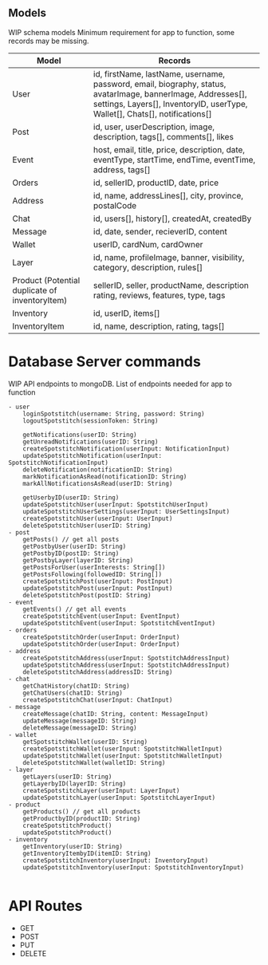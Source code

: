 
## Models
WIP schema models
Minimum requirement for app to function, some records may be missing.

| Model | Records |
|-|-|
| User | id, firstName, lastName, username, password, email, biography, status, avatarImage, bannerImage, Addresses[], settings, Layers[], InventoryID, userType, Wallet[], Chats[], notifications[] |
| Post | id, user, userDescription, image, description, tags[], comments[], likes |
| Event | host, email, title, price, description, date, eventType, startTime, endTime, eventTime, address, tags[] |
| Orders | id, sellerID, productID, date, price |
| Address | id, name, addressLines[], city, province, postalCode |
| Chat | id, users[], history[], createdAt, createdBy |
| Message | id, date, sender, recieverID, content |
| Wallet | userID, cardNum, cardOwner |
| Layer | id, name, profileImage, banner, visibility, category, description, rules[] |
| Product (Potential duplicate of inventoryItem) | sellerID, seller, productName, description rating, reviews, features, type, tags |
| Inventory | id, userID, items[] |
| InventoryItem | id, name, description, rating, tags[] |

# Database Server commands
WIP API endpoints to mongoDB.
List of endpoints needed for app to function
```
- user
    loginSpotstitch(username: String, password: String)
    logoutSpotstitch(sessionToken: String)

    getNotifications(userID: String)
    getUnreadNotifications(userID: String)
    createSpotstitchNotification(userInput: NotificationInput) 
    updateSpotstitchNotification(userInput: SpotstitchNotificationInput)
    deleteNotification(notificationID: String)
    markNotificationAsRead(notificationID: String)
    markAllNotificationsAsRead(userID: String)
    
    getUserbyID(userID: String)
    updateSpotstitchUser(userInput: SpotstitchUserInput)
    updateSpotstitchUserSettings(userInput: UserSettingsInput)
    createSpotstitchUser(userInput: UserInput)
    deleteSpotstitchUser(userID: String)
- post
    getPosts() // get all posts
    getPostbyUser(userID: String)
    getPostbyID(postID: String)
    getPostbyLayer(layerID: String)
    getPostsForUser(userInterests: String[])
    getPostsFollowing(followedID: String[])
    createSpotstitchPost(userInput: PostInput)
    updateSpotstitchPost(userInput: PostInput)
    deleteSpotstitchPost(postID: String)
- event
    getEvents() // get all events
    createSpotstitchEvent(userInput: EventInput)
    updateSpotstitchEvent(userInput: SpotstitchEventInput)
- orders
    createSpotstitchOrder(userInput: OrderInput)
    updateSpotstitchOrder(userInput: OrderInput)
- address
    createSpotstitchAddress(userInput: SpotstitchAddressInput)
    updateSpotstitchAddress(userInput: SpotstitchAddressInput)
    deleteSpotstitchAddress(addressID: String)
- chat
    getChatHistory(chatID: String)
    getChatUsers(chatID: String)
    createSpotstitchChat(userInput: ChatInput)
- message
    createMessage(chatID: String, content: MessageInput)
    updateMessage(messageID: String)
    deleteMessage(messageID: String)
- wallet
    getSpotstitchWallet(userID: String)
    createSpotstitchWallet(userInput: SpotstitchWalletInput)
    updateSpotstitchWallet(userInput: SpotstitchWalletInput)
    deleteSpotstitchWallet(walletID: String)
- layer
    getLayers(userID: String) 
    getLayerbyID(layerID: String)
    createSpotstitchLayer(userInput: LayerInput)
    updateSpotstitchLayer(userInput: SpotstitchLayerInput)
- product
    getProducts() // get all products
    getProductbyID(productID: String)
    createSpotstitchProduct()
    updateSpotstitchProduct()
- inventory
    getInventory(userID: String)
    getInventoryItembyID(itemID: String)
    createSpotstitchInventory(userInput: InventoryInput)
    updateSpotstitchInventory(userInput: SpotstitchInventoryInput)
     
```

# API Routes
- GET
- POST
- PUT
- DELETE